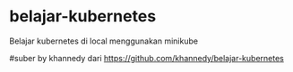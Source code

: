 # belajar-kubernetes
Belajar kubernetes di local menggunakan minikube

#suber by khannedy
dari https://github.com/khannedy/belajar-kubernetes

